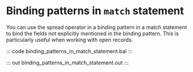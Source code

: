 # Binding patterns in `match` statement

You can use the spread operator in a binding pattern in a match statement to bind the fields not explicitly mentioned in the binding pattern. This is particularly useful when working with open records.

::: code binding_patterns_in_match_statement.bal :::

::: out binding_patterns_in_match_statement.out :::